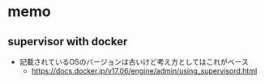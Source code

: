 # memo
## supervisor with docker
- 記載されているOSのバージョンは古いけど考え方としてはこれがベース
    - https://docs.docker.jp/v17.06/engine/admin/using_supervisord.html